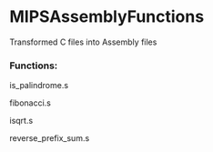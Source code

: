 # MIPSAssemblyFunctions
Transformed C files into Assembly files

### Functions:

is_palindrome.s

fibonacci.s

isqrt.s

reverse_prefix_sum.s
